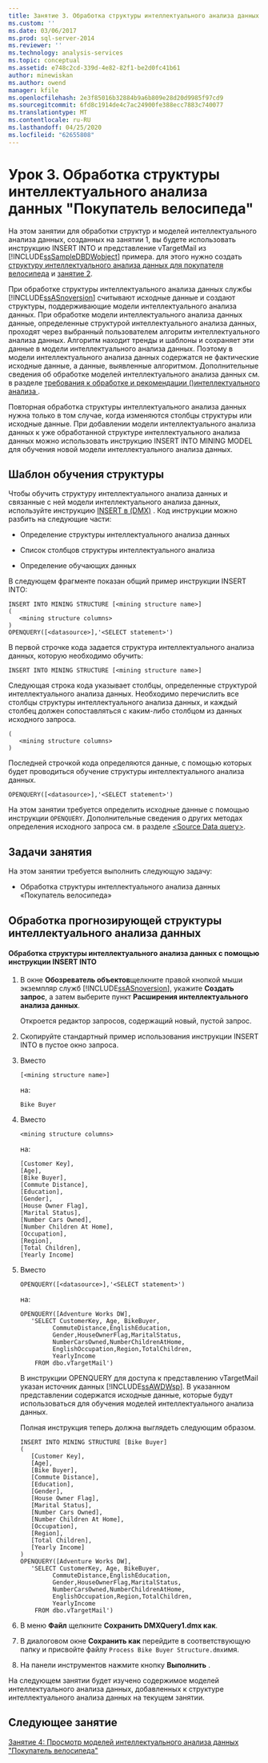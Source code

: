 ```yaml
---
title: Занятие 3. Обработка структуры интеллектуального анализа данных покупателя велосипеда | Документация Майкрософт
ms.custom: ''
ms.date: 03/06/2017
ms.prod: sql-server-2014
ms.reviewer: ''
ms.technology: analysis-services
ms.topic: conceptual
ms.assetid: e748c2cd-339d-4e82-82f1-be2d0fc41b61
author: minewiskan
ms.author: owend
manager: kfile
ms.openlocfilehash: 2e3f85016b32884b9a6b809e28d20d9985f97cd9
ms.sourcegitcommit: 6fd8c1914de4c7ac24900fe388ecc7883c740077
ms.translationtype: MT
ms.contentlocale: ru-RU
ms.lasthandoff: 04/25/2020
ms.locfileid: "62655808"
---
```

# <a name="lesson-3-processing-the-bike-buyer-mining-structure"></a>Урок 3. Обработка структуры интеллектуального анализа данных "Покупатель велосипеда"
  На этом занятии для обработки структур и моделей интеллектуального анализа данных, созданных на занятии 1, вы будете использовать инструкцию INSERT INTO и представление vTargetMail из [!INCLUDE[ssSampleDBDWobject](../includes/sssampledbdwobject-md.md)] примера. для этого нужно создать [структуру интеллектуального анализа данных для покупателя велосипеда](../../2014/tutorials/lesson-1-creating-the-bike-buyer-mining-structure.md) и [занятие 2](../../2014/tutorials/lesson-2-adding-mining-models-to-the-bike-buyer-mining-structure.md).  
  
 При обработке структуры интеллектуального анализа данных службы [!INCLUDE[ssASnoversion](../includes/ssasnoversion-md.md)] считывают исходные данные и создают структуры, поддерживающие модели интеллектуального анализа данных. При обработке модели интеллектуального анализа данных данные, определенные структурой интеллектуального анализа данных, проходят через выбранный пользователем алгоритм интеллектуального анализа данных. Алгоритм находит тренды и шаблоны и сохраняет эти данные в модели интеллектуального анализа данных. Поэтому в модели интеллектуального анализа данных содержатся не фактические исходные данные, а данные, выявленные алгоритмом. Дополнительные сведения об обработке моделей интеллектуального анализа данных см. в разделе [требования к обработке и рекомендации &#40;&#41;интеллектуального анализа ](../../2014/analysis-services/data-mining/processing-requirements-and-considerations-data-mining.md).  
  
 Повторная обработка структуры интеллектуального анализа данных нужна только в том случае, когда изменяются столбцы структуры или исходные данные. При добавлении модели интеллектуального анализа данных к уже обработанной структуре интеллектуального анализа данных можно использовать инструкцию INSERT INTO MINING MODEL для обучения новой модели интеллектуального анализа данных.  
  
## <a name="train-structure-template"></a>Шаблон обучения структуры  
 Чтобы обучить структуру интеллектуального анализа данных и связанные с ней модели интеллектуального анализа данных, используйте инструкцию [INSERT в &#40;DMX&#41;](/sql/dmx/insert-into-dmx) . Код инструкции можно разбить на следующие части:  
  
-   Определение структуры интеллектуального анализа данных  
  
-   Список столбцов структуры интеллектуального анализа  
  
-   Определение обучающих данных  
  
 В следующем фрагменте показан общий пример инструкции INSERT INTO:  
  
```  
INSERT INTO MINING STRUCTURE [<mining structure name>]  
(  
   <mining structure columns>  
)  
OPENQUERY([<datasource>],'<SELECT statement>')  
```  
  
 В первой строчке кода задается структура интеллектуального анализа данных, которую необходимо обучить:  
  
```  
INSERT INTO MINING STRUCTURE [<mining structure name>]  
```  
  
 Следующая строка кода указывает столбцы, определенные структурой интеллектуального анализа данных. Необходимо перечислить все столбцы структуры интеллектуального анализа данных, и каждый столбец должен сопоставляться с каким-либо столбцом из данных исходного запроса.  
  
```  
(  
   <mining structure columns>  
)  
```  
  
 Последней строчкой кода определяются данные, с помощью которых будет проводиться обучение структуры интеллектуального анализа данных.  
  
```  
OPENQUERY([<datasource>],'<SELECT statement>')  
```  
  
 На этом занятии требуется определить исходные данные с помощью инструкции `OPENQUERY`. Дополнительные сведения о других методах определения исходного запроса см. в разделе [&#60;Source Data query&#62;](/sql/dmx/source-data-query).  
  
## <a name="lesson-tasks"></a>Задачи занятия  
 На этом занятии требуется выполнить следующую задачу:  
  
-   Обработка структуры интеллектуального анализа данных «Покупатель велосипеда»  
  
## <a name="processing-the-predictive-mining-structure"></a>Обработка прогнозирующей структуры интеллектуального анализа данных  
  
#### <a name="to-process-the-mining-structure-by-using-insert-into"></a>Обработка структуры интеллектуального анализа данных с помощью инструкции INSERT INTO  
  
1.  В окне **Обозреватель объектов**щелкните правой кнопкой мыши экземпляр служб [!INCLUDE[ssASnoversion](../includes/ssasnoversion-md.md)], укажите **Создать запрос**, а затем выберите пункт **Расширения интеллектуального анализа данных**.  
  
     Откроется редактор запросов, содержащий новый, пустой запрос.  
  
2.  Скопируйте стандартный пример использования инструкции INSERT INTO в пустое окно запроса.  
  
3.  Вместо  
  
    ```  
    [<mining structure name>]   
    ```  
  
     на:  
  
    ```  
    Bike Buyer  
    ```  
  
4.  Вместо  
  
    ```  
    <mining structure columns>  
    ```  
  
     на:  
  
    ```  
    [Customer Key],  
    [Age],  
    [Bike Buyer],  
    [Commute Distance],  
    [Education],  
    [Gender],  
    [House Owner Flag],  
    [Marital Status],  
    [Number Cars Owned],  
    [Number Children At Home],  
    [Occupation],  
    [Region],  
    [Total Children],  
    [Yearly Income]  
    ```  
  
5.  Вместо  
  
    ```  
    OPENQUERY([<datasource>],'<SELECT statement>')  
    ```  
  
     на:  
  
    ```  
    OPENQUERY([Adventure Works DW],  
       'SELECT CustomerKey, Age, BikeBuyer,  
             CommuteDistance,EnglishEducation,  
             Gender,HouseOwnerFlag,MaritalStatus,  
             NumberCarsOwned,NumberChildrenAtHome,   
             EnglishOccupation,Region,TotalChildren,  
             YearlyIncome   
        FROM dbo.vTargetMail')  
    ```  
  
     В инструкции OPENQUERY для доступа к представлению vTargetMail указан источник данных [!INCLUDE[ssAWDWsp](../includes/ssawdwsp-md.md)]. В указанном представлении содержатся исходные данные, которые будут использоваться для обучения моделей интеллектуального анализа данных.  
  
     Полная инструкция теперь должна выглядеть следующим образом.  
  
    ```  
    INSERT INTO MINING STRUCTURE [Bike Buyer]  
    (  
       [Customer Key],  
       [Age],  
       [Bike Buyer],  
       [Commute Distance],  
       [Education],  
       [Gender],  
       [House Owner Flag],  
       [Marital Status],  
       [Number Cars Owned],  
       [Number Children At Home],  
       [Occupation],  
       [Region],  
       [Total Children],  
       [Yearly Income]     
    )  
    OPENQUERY([Adventure Works DW],  
       'SELECT CustomerKey, Age, BikeBuyer,  
             CommuteDistance,EnglishEducation,  
             Gender,HouseOwnerFlag,MaritalStatus,  
             NumberCarsOwned,NumberChildrenAtHome,   
             EnglishOccupation,Region,TotalChildren,  
             YearlyIncome   
        FROM dbo.vTargetMail')  
    ```  
  
6.  В меню **Файл** щелкните **Сохранить DMXQuery1.dmx как**.  
  
7.  В диалоговом окне **Сохранить как** перейдите в соответствующую папку и присвойте файлу `Process Bike Buyer Structure.dmx`имя.  
  
8.  На панели инструментов нажмите кнопку **Выполнить** .  
  
 На следующем занятии будет изучено содержимое моделей интеллектуального анализа данных, добавленных к структуре интеллектуального анализа данных на текущем занятии.  
  
## <a name="next-lesson"></a>Следующее занятие  
 [Занятие 4: Просмотр моделей интеллектуального анализа данных "Покупатель велосипеда"](../../2014/tutorials/lesson-4-browsing-the-bike-buyer-mining-models.md)  
  
  
